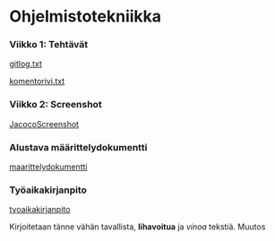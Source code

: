 # Ohjelmistotekniikka

### Viikko 1: Tehtävät
[gitlog.txt](https://github.com/fannif/ot-harjoitustyo/blob/master/laskarit/viikko1/gitlog.txt)

[komentorivi.txt](https://github.com/fannif/ot-harjoitustyo/blob/master/laskarit/viikko1/komentorivi.txt)

### Viikko 2: Screenshot
[JacocoScreenshot](/laskarit/viikko2/ot-laskariViikko2jacoco.png)

### Alustava määrittelydokumentti
[maarittelydokumentti](/dokumentaatio/maarittelydokumentti.md)

### Työaikakirjanpito
[tyoaikakirjanpito](/dokumentaatio/tyoaikakirjanpito.md)


Kirjoitetaan tänne vähän tavallista, **lihavoitua** ja *vinoa* tekstiä.
Muutos
